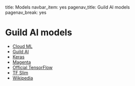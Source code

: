 title: Models
navbar_item: yes
pagenav_title: Guild AI models
pagenav_break: yes

# Guild AI models

- [Cloud ML](category:/models/#cloudml)
- [Guild AI](category:/models/#guild)
- [Keras](category:/models/#keras)
- [Magenta](category:/models/#magenta)
- [Official TensorFlow](category:/models/#tensorflow)
- [TF Slim](category:/models/#slim)
- [Wikipedia](category:/models/#wikipedia)
